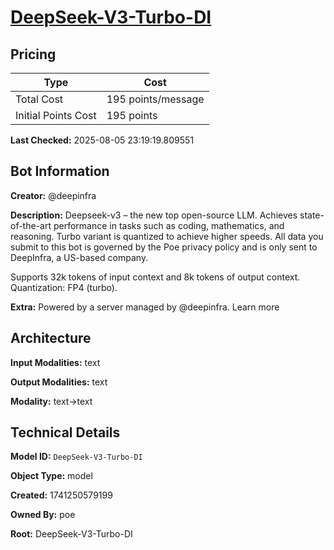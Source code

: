 # [DeepSeek-V3-Turbo-DI](https://poe.com/DeepSeek-V3-Turbo-DI)

## Pricing

| Type | Cost |
|------|------|
| Total Cost | 195 points/message |
| Initial Points Cost | 195 points |

**Last Checked:** 2025-08-05 23:19:19.809551


## Bot Information

**Creator:** @deepinfra

**Description:** Deepseek-v3 – the new top open-source LLM. Achieves state-of-the-art performance in tasks such as coding, mathematics, and reasoning. Turbo variant is quantized to achieve higher speeds. All data you submit to this bot is governed by the Poe privacy policy and is only sent to DeepInfra, a US-based company.

Supports 32k tokens of input context and 8k tokens of output context. Quantization: FP4 (turbo).

**Extra:** Powered by a server managed by @deepinfra. Learn more


## Architecture

**Input Modalities:** text

**Output Modalities:** text

**Modality:** text->text


## Technical Details

**Model ID:** `DeepSeek-V3-Turbo-DI`

**Object Type:** model

**Created:** 1741250579199

**Owned By:** poe

**Root:** DeepSeek-V3-Turbo-DI
